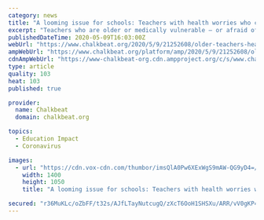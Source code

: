 ```yaml
---
category: news
title: "A looming issue for schools: Teachers with health worries who can’t or won’t go back"
excerpt: "Teachers who are older or medically vulnerable — or afraid of putting family members at risk of COVID-19 — are weighing the risk of returning to school buildings."
publishedDateTime: 2020-05-09T16:03:00Z
webUrl: "https://www.chalkbeat.org/2020/5/9/21252608/older-teachers-heath-concerns-coronavirus-return-to-schools"
ampWebUrl: "https://www.chalkbeat.org/platform/amp/2020/5/9/21252608/older-teachers-heath-concerns-coronavirus-return-to-schools"
cdnAmpWebUrl: "https://www-chalkbeat-org.cdn.ampproject.org/c/s/www.chalkbeat.org/platform/amp/2020/5/9/21252608/older-teachers-heath-concerns-coronavirus-return-to-schools"
type: article
quality: 103
heat: 103
published: true

provider:
  name: Chalkbeat
  domain: chalkbeat.org

topics:
  - Education Impact
  - Coronavirus

images:
  - url: "https://cdn.vox-cdn.com/thumbor/imsQlA0Pw6XExWgS9mAW-QG9yD4=/0x0:4928x3280/1400x1050/filters:focal(1075x1428:1863x2216):no_upscale()/cdn.vox-cdn.com/uploads/chorus_image/image/66774892/GettyImages_1212106769.0.jpg"
    width: 1400
    height: 1050
    title: "A looming issue for schools: Teachers with health worries who can’t or won’t go back"

secured: "r36MuKLc/oZbFF/t32s/AJfLTayNutcugQ/zXcT6OoH1SHSXu/ARR/vV0gKP4pX4Dixhln7s2YbO+e/Y36XgmePwUB/dAJvjztgB8L+RKCKRbJG1DsJ2EzoOU3/HnOlSYHtkpjeIZCHRo+0+FNwv1z1V7c1iuucihxEMp8hzSESI4eq71mNjRQd1v8x749oijp1dCtzWFDxnokKp8kvJ3gTvqyc7tzRnCpcbKtqoQ8vrn6zZDDvGdM9Jdm/LR89FSehHLcq36KSQ/7KTAXgmvAjGqaSa/TMFAEtTToNOgLkGyHm0fWl454xo0tE1zfqC;DbpjRtspgqF9F6beGjTkBg=="
---
```


